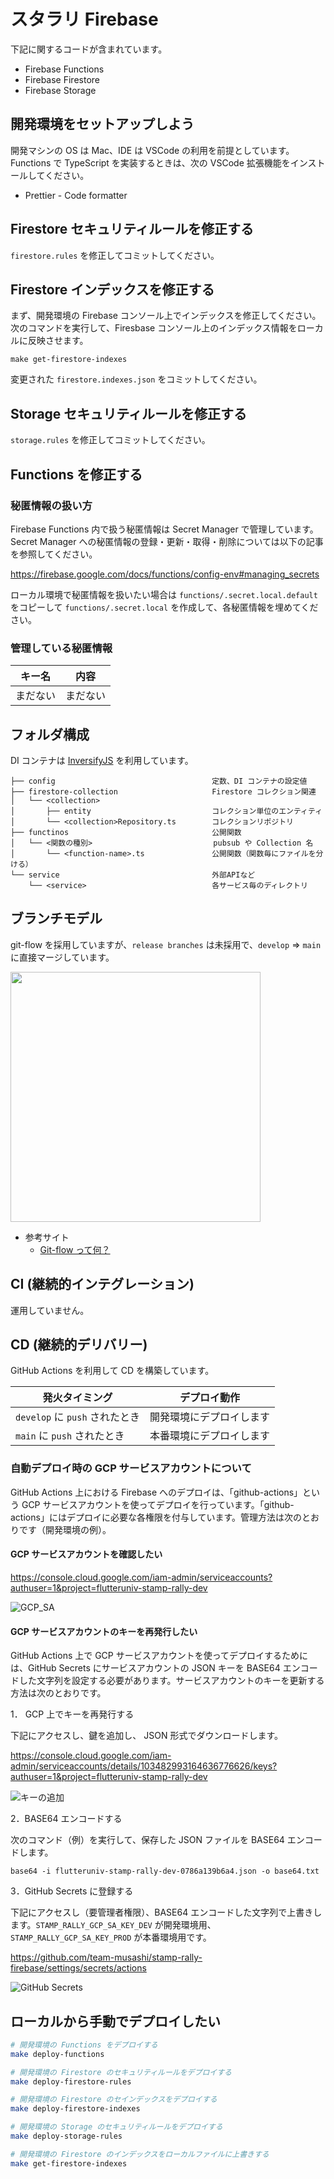 # スタラリ Firebase

下記に関するコードが含まれています。

- Firebase Functions
- Firebase Firestore
- Firebase Storage

## 開発環境をセットアップしよう

開発マシンの OS は Mac、IDE は VSCode の利用を前提としています。
Functions で TypeScript を実装するときは、次の VSCode 拡張機能をインストールしてください。

- Prettier - Code formatter

## Firestore セキュリティルールを修正する

`firestore.rules` を修正してコミットしてください。

## Firestore インデックスを修正する

まず、開発環境の Firebase コンソール上でインデックスを修正してください。
次のコマンドを実行して、Firesbase コンソール上のインデックス情報をローカルに反映させます。

```
make get-firestore-indexes
```

変更された `firestore.indexes.json` をコミットしてください。

## Storage セキュリティルールを修正する

`storage.rules` を修正してコミットしてください。

## Functions を修正する

### 秘匿情報の扱い方

Firebase Functions 内で扱う秘匿情報は Secret Manager で管理しています。
Secret Manager への秘匿情報の登録・更新・取得・削除については以下の記事を参照してください。

https://firebase.google.com/docs/functions/config-env#managing_secrets

ローカル環境で秘匿情報を扱いたい場合は `functions/.secret.local.default` をコピーして `functions/.secret.local` を作成して、各秘匿情報を埋めてください。

### 管理している秘匿情報

| キー名   | 内容     |
| -------- | -------- |
| まだない | まだない |

## フォルダ構成

DI コンテナは [InversifyJS](https://github.com/inversify/InversifyJS) を利用しています。

```
├── config                                   定数、DI コンテナの設定値
├── firestore-collection                     Firestore コレクション関連
│   └── <collection>
│       ├── entity                           コレクション単位のエンティティ
│       └── <collection>Repository.ts        コレクションリポジトリ
├── functinos                                公開関数
│   └── <関数の種別>                           pubsub や Collection 名
│       └── <function-name>.ts               公開関数（関数毎にファイルを分ける）
└── service                                  外部APIなど
    └── <service>                            各サービス毎のディレクトリ
```

## ブランチモデル

git-flow を採用していますが、`release branches` は未採用で、`develop` => `main` に直接マージしています。

<img src="https://qiita-user-contents.imgix.net/https%3A%2F%2Fqiita-image-store.s3.amazonaws.com%2F0%2F53309%2F06140121-a0b6-427f-c149-6858c149738e.png?ixlib=rb-4.0.0&auto=format&gif-q=60&q=75&w=1400&fit=max&s=e54e831191e127e8ec6ed4425c7dfe86" width=400>

- 参考サイト
  - [Git-flow って何？](https://qiita.com/KosukeSone/items/514dd24828b485c69a05)

## CI (継続的インテグレーション)

運用していません。

## CD (継続的デリバリー)

GitHub Actions を利用して CD を構築しています。

| 発火タイミング                 | デプロイ動作             |
| ------------------------------ | ------------------------ |
| `develop` に `push` されたとき | 開発環境にデプロイします |
| `main` に `push` されたとき    | 本番環境にデプロイします |

### 自動デプロイ時の GCP サービスアカウントについて

GitHub Actions 上における Firebase へのデプロイは、「github-actions」という GCP サービスアカウントを使ってデプロイを行っています。「github-actions」にはデプロイに必要な各権限を付与しています。管理方法は次のとおりです（開発環境の例）。

#### GCP サービスアカウントを確認したい

https://console.cloud.google.com/iam-admin/serviceaccounts?authuser=1&project=flutteruniv-stamp-rally-dev

![GCP_SA](https://user-images.githubusercontent.com/13707135/199376040-66968ed4-0535-40d3-bc13-d5271620a653.png)

#### GCP サービスアカウントのキーを再発行したい

GitHub Actions 上で GCP サービスアカウントを使ってデプロイするためには、GitHub Secrets にサービスアカウントの JSON キーを BASE64 エンコードした文字列を設定する必要があります。サービスアカウントのキーを更新する方法は次のとおりです。

1． GCP 上でキーを再発行する

下記にアクセスし、鍵を追加し、 JSON 形式でダウンロードします。

https://console.cloud.google.com/iam-admin/serviceaccounts/details/103482993164636776626/keys?authuser=1&project=flutteruniv-stamp-rally-dev

![キーの追加](https://user-images.githubusercontent.com/13707135/199376281-eb8e2e3b-b710-4b0d-89ca-92d8fcd163d1.png)

2．BASE64 エンコードする

次のコマンド（例）を実行して、保存した JSON ファイルを BASE64 エンコードします。

```
base64 -i flutteruniv-stamp-rally-dev-0786a139b6a4.json -o base64.txt
```

3．GitHub Secrets に登録する

下記にアクセスし（要管理者権限）、BASE64 エンコードした文字列で上書きします。`STAMP_RALLY_GCP_SA_KEY_DEV` が開発環境用、`STAMP_RALLY_GCP_SA_KEY_PROD` が本番環境用です。

https://github.com/team-musashi/stamp-rally-firebase/settings/secrets/actions

![GitHub Secrets](https://user-images.githubusercontent.com/13707135/199376782-d0c6fe56-4a76-4989-88c0-a20790b8cabe.png)

## ローカルから手動でデプロイしたい

```bash
# 開発環境の Functions をデプロイする
make deploy-functions

# 開発環境の Firestore のセキュリティルールをデプロイする
make deploy-firestore-rules

# 開発環境の Firestore のセインデックスをデプロイする
make deploy-firestore-indexes

# 開発環境の Storage のセキュリティルールをデプロイする
make deploy-storage-rules

# 開発環境の Firestore のインデックスをローカルファイルに上書きする
make get-firestore-indexes
```
